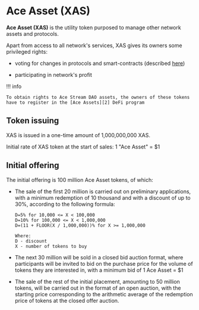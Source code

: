 # Ace Asset (XAS)


**Ace Asset (XAS)** is the utility token purposed to manage other network assets and protocols.

Apart from access to all network's services, XAS gives its owners some privileged rights:

- voting for changes in protocols and smart-contracts (described [here][1])

- participating in network's profit

!!! info

    To obtain rights to Ace Stream DAO assets, the owners of these tokens have to register in the [Ace Assets][2] DeFi program


## Token issuing

XAS is issued in a one-time amount of 1,000,000,000 XAS.

Initial rate of XAS token at the start of sales: 1 "Ace Asset" = $1


## Initial offering

The initial offering is 100 million Ace Asset tokens, of which: 

- The sale of the first 20 million is carried out on preliminary applications, with a minimum redemption  of 10 thousand and with a discount of up to 30%, according to the following formula:

    ```
    D=5% for 10,000 <= X < 100,000
    D=10% for 100,000 <= X < 1,000,000
    D=(11 + FLOOR(X / 1,000,000))% for X >= 1,000,000

    Where:
    D - discount
    X - number of tokens to buy
    ```

- The next 30 million will be sold in a closed bid auction format, where participants will be invited to bid on the purchase price for the volume of tokens they are interested in, with a minimum bid of 1 Ace Asset = $1

- The sale of the rest of the initial placement, amounting to 50 million tokens, will be carried out in the format of an open auction, with the starting price corresponding to the arithmetic average of the redemption price of tokens at the closed offer auction.



[1]: ../glossary/system-settings.md#_3
[2]: ../services/ace-asset.md
